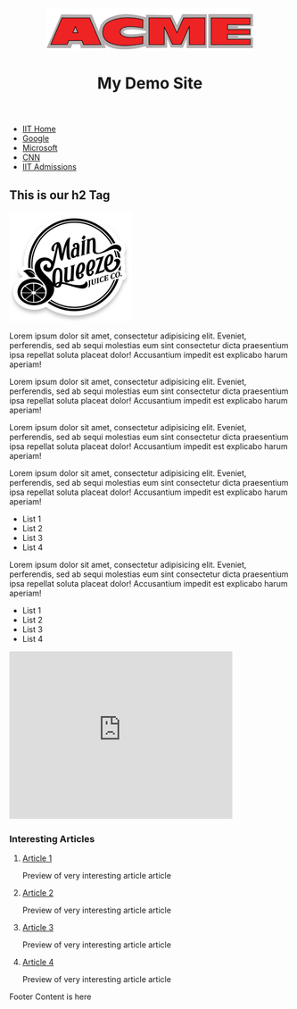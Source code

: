 <!DOCTYPE html>
<html lang="en">

<head>
  <meta charset="utf-8"/>
  <title>HTML Clean Up Lab</title>
</head>

<body>
  <div id="page-wrapper">
    <header id="header">
      <a id="logo1" href="index.html"><img src="images/logo3.png" alt="Acme logo, large and in red"></a>
      <h1>My Demo Site</h1>
    </header>
    <nav id="main-nav">
      <ul>
        <li><a href="http://www.iit.edu">IIT Home</a></li>
        <li><a href="http://www.google.com">Google</a></li>
        <li><a href="http://www.microsoft.com">Microsoft</a></li>
        <li><a href="http://www.cnn.com">CNN</a></li>
        <li><a href="http://admissions.iit.edu">IIT Admissions</a></li>
      </ul>
    </nav>
    <main id="content-wrapper">
      <div id="main-content">
        <h2><strong>This is our h2 Tag</strong></h2>
        <img class="imageR" src="images/main.png" alt="Logo for Main Squeeze Juice Company in black and white">
        <p>Lorem ipsum dolor sit amet, consectetur adipisicing elit. Eveniet, perferendis, sed ab sequi molestias eum sint consectetur dicta praesentium ipsa repellat soluta placeat dolor! Accusantium impedit est explicabo harum aperiam!</p>
        <p>Lorem ipsum dolor sit amet, consectetur adipisicing elit. Eveniet, perferendis, sed ab sequi molestias eum sint consectetur dicta praesentium ipsa repellat soluta placeat dolor! Accusantium impedit est explicabo harum aperiam!</p>
        <p>Lorem ipsum dolor sit amet, consectetur adipisicing elit. Eveniet, perferendis, sed ab sequi molestias eum sint consectetur dicta praesentium ipsa repellat soluta placeat dolor! Accusantium impedit est explicabo harum aperiam!</p>
        <p>Lorem ipsum dolor sit amet, consectetur adipisicing elit. Eveniet, perferendis, sed ab sequi molestias eum sint consectetur dicta praesentium ipsa repellat soluta placeat dolor! Accusantium impedit est explicabo harum aperiam!</p>
        <ul id="bul1">
          <li>List 1</li>
          <li>List 2</li>
          <li>List 3</li>
          <li>List 4</li>
        </ul>
        <p>Lorem ipsum dolor sit amet, consectetur adipisicing elit. Eveniet, perferendis, sed ab sequi molestias eum sint consectetur dicta praesentium ipsa repellat soluta placeat dolor! Accusantium impedit est explicabo harum aperiam!</p>
        <ul id="bul2">
          <li>List 1</li>
          <li>List 2</li>
          <li>List 3</li>
          <li>List 4</li>
        </ul>
        <div id="center">
          <iframe width="400" height="300" src="https://www.youtube.com/embed/-jn9aaNn8_I?si=D1HhLAWQ5awY9BfU" frameborder="0" allowfullscreen></iframe>
        </div>
      </div>
      <aside id="side-content">
        <h3>Interesting Articles</h3>
        <ol id="news">
          <li><a href="#">Article 1</a><div><p>Preview of very interesting article article</p></div></li>
          <li><a href="#">Article 2</a><div><p>Preview of very interesting article article</p></div></li>
          <li><a href="#">Article 3</a><div><p>Preview of very interesting article article</p></div></li>
          <li><a href="#">Article 4</a><div><p>Preview of very interesting article article</p></div></li>
        </ol>
      </aside>
    </main>
    <footer id="footer">
      <p>Footer Content is here</p>
    </footer>
  </div>
</body>
</html>
